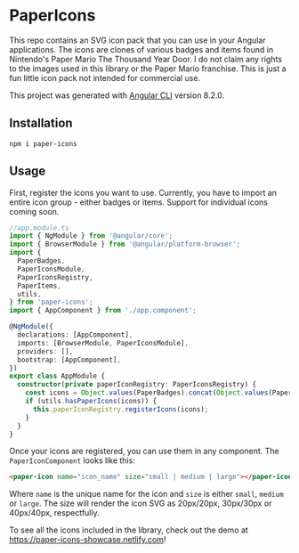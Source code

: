 # PaperIcons

This repo contains an SVG icon pack that you can use in your Angular applications. The icons are clones of various badges and items found in Nintendo's Paper Mario The Thousand Year Door. I do not claim any rights to the images used in this library or the Paper Mario franchise. This is just a fun little icon pack not intended for commercial use.

This project was generated with [Angular CLI](https://github.com/angular/angular-cli) version 8.2.0.

## Installation

`npm i paper-icons`

## Usage

First, register the icons you want to use. Currently, you have to import an entire icon group - either badges or items. Support for individual icons coming soon.

```typescript
//app.module.ts
import { NgModule } from '@angular/core';
import { BrowserModule } from '@angular/platform-browser';
import {
  PaperBadges,
  PaperIconsModule,
  PaperIconsRegistry,
  PaperItems,
  utils,
} from 'paper-icons';
import { AppComponent } from './app.component';

@NgModule({
  declarations: [AppComponent],
  imports: [BrowserModule, PaperIconsModule],
  providers: [],
  bootstrap: [AppComponent],
})
export class AppModule {
  constructor(private paperIconRegistry: PaperIconsRegistry) {
    const icons = Object.values(PaperBadges).concat(Object.values(PaperItems));
    if (utils.hasPaperIcons(icons)) {
      this.paperIconRegistry.registerIcons(icons);
    }
  }
}
```

Once your icons are registered, you can use them in any component. The `PaperIconComponent` looks like this:

```html
<paper-icon name="icon_name" size="small | medium | large"></paper-icon>
```

Where `name` is the unique name for the icon and `size` is either `small`, `medium` or `large`. The size will render the icon SVG as 20px/20px, 30px/30px or 40px/40px, respectfully.

To see all the icons included in the library, check out the demo at https://paper-icons-showcase.netlify.com!
